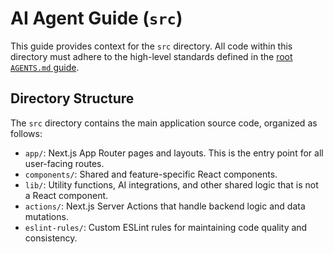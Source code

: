 # AI Agent Guide (`src`)

This guide provides context for the `src` directory. All code within this directory must adhere to the high-level standards defined in the [root `AGENTS.md` guide](../AGENTS.md).

## Directory Structure

The `src` directory contains the main application source code, organized as follows:

- `app/`: Next.js App Router pages and layouts. This is the entry point for all user-facing routes.
- `components/`: Shared and feature-specific React components.
- `lib/`: Utility functions, AI integrations, and other shared logic that is not a React component.
- `actions/`: Next.js Server Actions that handle backend logic and data mutations.
- `eslint-rules/`: Custom ESLint rules for maintaining code quality and consistency.

